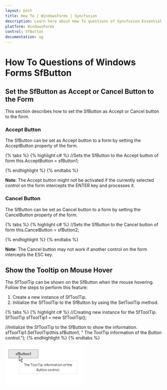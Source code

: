 ```yaml
---
layout: post
title: How To | WindowsForms | Syncfusion
description: Learn here about How To questions of Syncfusion Essential Studio Windows Forms SfButton control, its elements and more.
platform: WindowsForms
control: SfButton
documentation: ug
---
```


# How To Questions of Windows Forms SfButton

## Set the SfButton as Accept or Cancel Button to the Form

This section describes how to set the SfButton as Accept or Cancel button to the form.

### Accept Button

The SfButton can be set as Accept button to a form by setting the AcceptButton property of the form.

{% tabs %}
{% highlight c# %}
//Sets the SfButton to the Accept button of form
this.AcceptButton = sfButton1;

{% endhighlight %}
{% endtabs %}

**Note**: The Accept button might not be activated if the currently selected control on the form intercepts the ENTER key and processes it.

### Cancel Button

The SfButton can be set as Cancel button to a form by setting the CancelButton property of the form.

{% tabs %}
{% highlight c# %}
//Sets the SfButton to the Cancel button of form
this.CancelButton = sfButton2;

{% endhighlight %}
{% endtabs %}

**Note**: The Cancel button may not work if another control on the form intercepts the ESC key.

## Show the Tooltip on Mouse Hover

The SfToolTip can be shown on the SfButton when the mouse hovering. Follow the steps to perform this feature:

1. Create a new instance of SfToolTip.
2. Initialize the SfToolTip to the SfButton by using the SetToolTip method.

{% tabs %}
{% highlight c# %}
//Creating new instance for the SfToolTip.
SfToolTip sfToolTip1 = new SfToolTip();

//Initialize the SfToolTip to the SfButton to show the information.
sfToolTip1.SetToolTip(this.sfButton1, " The ToolTip information of the Button control.");
{% endhighlight %}
{% endtabs %}


![SfButton_img18](SfButton_images/SfButton_img18.jpeg)

